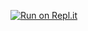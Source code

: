 [![Run on Repl.it](https://repl.it/badge/github/mateusoro/busca)](https://repl.it/github/mateusoro/busca)